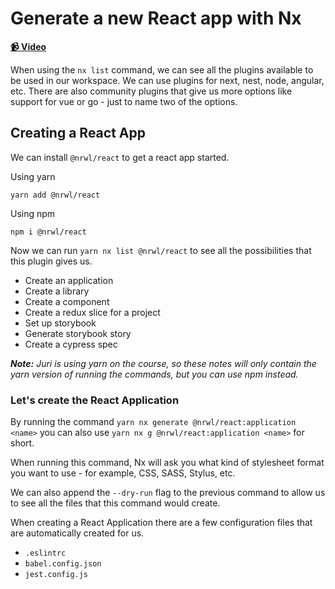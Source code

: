 # Generate a new React app with Nx

**[📹 Video](https://egghead.io/lessons/egghead-generate-a-new-react-app-with-nx)**

When using the `nx list` command, we can see all the plugins available to be used in our workspace. We can use plugins for next, nest, node, angular, etc. There are also community plugins that give us more options like support for vue or go - just to name two of the options.

## Creating a React App

We can install `@nrwl/react` to get a react app started.

Using yarn

```shell
yarn add @nrwl/react
```

Using npm

```shell
npm i @nrwl/react
```

Now we can run `yarn nx list @nrwl/react` to see all the possibilities that this plugin gives us.

- Create an application
- Create a library
- Create a component
- Create a redux slice for a project
- Set up storybook
- Generate storybook story
- Create a cypress spec

_**Note:** Juri is using yarn on the course, so these notes will only contain the yarn version of running the commands, but you can use npm instead._

### Let's create the React Application

By running the command `yarn nx generate @nrwl/react:application <name>` you can also use `yarn nx g @nrwl/react:application <name>` for short.

When running this command, Nx will ask you what kind of stylesheet format you want to use - for example, CSS, SASS, Stylus, etc.

We can also append the `--dry-run` flag to the previous command to allow us to see all the files that this command would create.

When creating a React Application there are a few configuration files that are automatically created for us.

- `.eslintrc`
- `babel.config.json`
- `jest.config.js`
